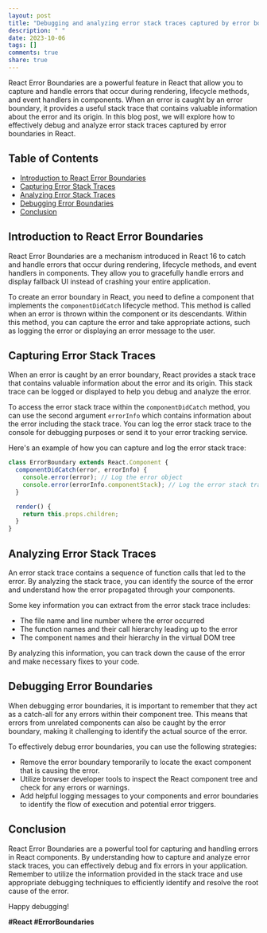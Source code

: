 ```yaml
---
layout: post
title: "Debugging and analyzing error stack traces captured by error boundaries in React"
description: " "
date: 2023-10-06
tags: []
comments: true
share: true
---
```


React Error Boundaries are a powerful feature in React that allow you to capture and handle errors that occur during rendering, lifecycle methods, and event handlers in components. When an error is caught by an error boundary, it provides a useful stack trace that contains valuable information about the error and its origin. In this blog post, we will explore how to effectively debug and analyze error stack traces captured by error boundaries in React.

## Table of Contents
- [Introduction to React Error Boundaries](#introduction-to-react-error-boundaries)
- [Capturing Error Stack Traces](#capturing-error-stack-traces)
- [Analyzing Error Stack Traces](#analyzing-error-stack-traces)
- [Debugging Error Boundaries](#debugging-error-boundaries)
- [Conclusion](#conclusion)

## Introduction to React Error Boundaries

React Error Boundaries are a mechanism introduced in React 16 to catch and handle errors that occur during rendering, lifecycle methods, and event handlers in components. They allow you to gracefully handle errors and display fallback UI instead of crashing your entire application.

To create an error boundary in React, you need to define a component that implements the `componentDidCatch` lifecycle method. This method is called when an error is thrown within the component or its descendants. Within this method, you can capture the error and take appropriate actions, such as logging the error or displaying an error message to the user.

## Capturing Error Stack Traces

When an error is caught by an error boundary, React provides a stack trace that contains valuable information about the error and its origin. This stack trace can be logged or displayed to help you debug and analyze the error.

To access the error stack trace within the `componentDidCatch` method, you can use the second argument `errorInfo` which contains information about the error including the stack trace. You can log the error stack trace to the console for debugging purposes or send it to your error tracking service.

Here's an example of how you can capture and log the error stack trace:

```js
class ErrorBoundary extends React.Component {
  componentDidCatch(error, errorInfo) {
    console.error(error); // Log the error object
    console.error(errorInfo.componentStack); // Log the error stack trace
  }

  render() {
    return this.props.children;
  }
}
```

## Analyzing Error Stack Traces

An error stack trace contains a sequence of function calls that led to the error. By analyzing the stack trace, you can identify the source of the error and understand how the error propagated through your components.

Some key information you can extract from the error stack trace includes:
- The file name and line number where the error occurred
- The function names and their call hierarchy leading up to the error
- The component names and their hierarchy in the virtual DOM tree

By analyzing this information, you can track down the cause of the error and make necessary fixes to your code.

## Debugging Error Boundaries

When debugging error boundaries, it is important to remember that they act as a catch-all for any errors within their component tree. This means that errors from unrelated components can also be caught by the error boundary, making it challenging to identify the actual source of the error.

To effectively debug error boundaries, you can use the following strategies:
- Remove the error boundary temporarily to locate the exact component that is causing the error.
- Utilize browser developer tools to inspect the React component tree and check for any errors or warnings.
- Add helpful logging messages to your components and error boundaries to identify the flow of execution and potential error triggers.

## Conclusion

React Error Boundaries are a powerful tool for capturing and handling errors in React components. By understanding how to capture and analyze error stack traces, you can effectively debug and fix errors in your application. Remember to utilize the information provided in the stack trace and use appropriate debugging techniques to efficiently identify and resolve the root cause of the error.

Happy debugging!

**#React #ErrorBoundaries**